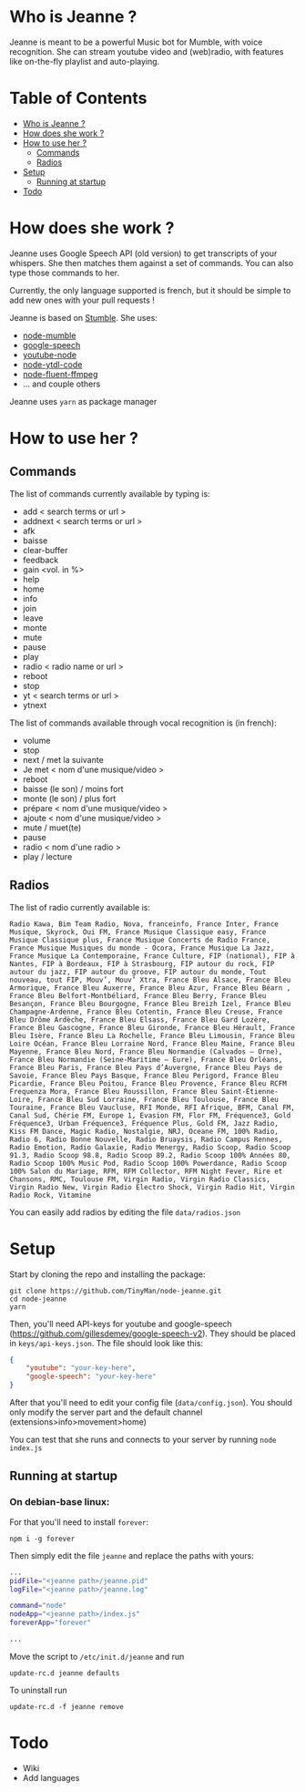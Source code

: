 # Who is Jeanne ?
Jeanne is meant to be a powerful Music bot for Mumble, with voice recognition. She can stream youtube video and (web)radio, with features like on-the-fly playlist and auto-playing.

Table of Contents
=================

   * [Who is Jeanne ?](#who-is-jeanne-)
   * [How does she work ?](#how-does-she-work-)
   * [How to use her ?](#how-to-use-her-)
      * [Commands](#commands)
      * [Radios](#radios)
   * [Setup](#setup)
      * [Running at startup](#running-at-startup)
   * [Todo](#todo)


# How does she work ? 
Jeanne uses Google Speech API (old version) to get transcripts of your whispers. She then matches them against a set of commands. You can also type those commands to her. 

Currently, the only language supported is french, but it should be simple to add new ones with your pull requests !

Jeanne is based on [Stumble](https://github.com/Okahyphen/stumble). She uses:
* [node-mumble](https://github.com/tinyman/node-mumble)
* [google-speech](https://github.com/TinyMan/google-speech)
* [youtube-node](https://github.com/nodenica/youtube-node)
* [node-ytdl-code](https://github.com/fent/node-ytdl-core)
* [node-fluent-ffmpeg](https://github.com/fluent-ffmpeg/node-fluent-ffmpeg)
* ... and couple others

Jeanne uses `yarn` as package manager

# How to use her ?
## Commands
The list of commands currently available by typing is:

* add < search terms or url >
* addnext < search terms or url >
* afk
* baisse
* clear-buffer
* feedback
* gain <vol. in %>
* help
* home
* info
* join
* leave
* monte
* mute
* pause
* play
* radio < radio name or url >
* reboot
* stop
* yt < search terms or url >
* ytnext

The list of commands available through vocal recognition is (in french):

* volume
* stop
* next / met la suivante
* Je met < nom d'une musique/video >
* reboot
* baisse (le son) / moins fort
* monte (le son) / plus fort
* prépare < nom d'une musique/video >
* ajoute < nom d'une musique/video >
* mute / muet(te)
* pause
* radio < nom d'une radio >
* play / lecture

## Radios
The list of radio currently available is:
```
Radio Kawa, Bim Team Radio, Nova, franceinfo, France Inter, France Musique, Skyrock, Oui FM, France Musique Classique easy, France Musique Classique plus, France Musique Concerts de Radio France, France Musique Musiques du monde - Ocora, France Musique La Jazz, France Musique La Contemporaine, France Culture, FIP (national), FIP à Nantes, FIP à Bordeaux, FIP à Strasbourg, FIP autour du rock, FIP autour du jazz, FIP autour du groove, FIP autour du monde, Tout nouveau, tout FIP, Mouv’, Mouv’ Xtra, France Bleu Alsace, France Bleu Armorique, France Bleu Auxerre, France Bleu Azur, France Bleu Béarn , France Bleu Belfort-Montbéliard, France Bleu Berry, France Bleu Besançon, France Bleu Bourgogne, France Bleu Breizh Izel, France Bleu Champagne-Ardenne, France Bleu Cotentin, France Bleu Creuse, France Bleu Drôme Ardèche, France Bleu Elsass, France Bleu Gard Lozère, France Bleu Gascogne, France Bleu Gironde, France Bleu Hérault, France Bleu Isère, France Bleu La Rochelle, France Bleu Limousin, France Bleu Loire Océan, France Bleu Lorraine Nord, France Bleu Maine, France Bleu Mayenne, France Bleu Nord, France Bleu Normandie (Calvados – Orne), France Bleu Normandie (Seine-Maritime – Eure), France Bleu Orléans, France Bleu Paris, France Bleu Pays d’Auvergne, France Bleu Pays de Savoie, France Bleu Pays Basque, France Bleu Perigord, France Bleu Picardie, France Bleu Poitou, France Bleu Provence, France Bleu RCFM Frequenza Mora, France Bleu Roussillon, France Bleu Saint-Étienne-Loire, France Bleu Sud Lorraine, France Bleu Toulouse, France Bleu Touraine, France Bleu Vaucluse, RFI Monde, RFI Afrique, BFM, Canal FM, Canal Sud, Chérie FM, Europe 1, Evasion FM, Flor FM, Fréquence3, Gold Fréquence3, Urban Fréquence3, Fréquence Plus, Gold FM, Jazz Radio, Kiss FM Dance, Magic Radio, Nostalgie, NRJ, Oceane FM, 100% Radio, Radio 6, Radio Bonne Nouvelle, Radio Bruaysis, Radio Campus Rennes, Radio Emotion, Radio Galaxie, Radio Menergy, Radio Scoop, Radio Scoop 91.3, Radio Scoop 98.8, Radio Scoop 89.2, Radio Scoop 100% Années 80, Radio Scoop 100% Music Pod, Radio Scoop 100% Powerdance, Radio Scoop 100% Salon du Mariage, RFM, RFM Collector, RFM Night Fever, Rire et Chansons, RMC, Toulouse FM, Virgin Radio, Virgin Radio Classics, Virgin Radio New, Virgin Radio Electro Shock, Virgin Radio Hit, Virgin Radio Rock, Vitamine
```
You can easily add radios by editing the file `data/radios.json`

# Setup
Start by cloning the repo and installing the package:
```
git clone https://github.com/TinyMan/node-jeanne.git
cd node-jeanne
yarn
```

Then, you'll need API-keys for youtube and google-speech (https://github.com/gillesdemey/google-speech-v2). They should be placed in `keys/api-keys.json`. The file should look like this:
```json
{
    "youtube": "your-key-here",
    "google-speech": "your-key-here"
}
```

After that you'll need to edit your config file (`data/config.json`). You should only modify the server part and the default channel (extensions>info>movement>home)

You can test that she runs and connects to your server by running `node index.js`

## Running at startup 
### On debian-base linux:
For that you'll need to install `forever`: 
```
npm i -g forever
```

Then simply edit the file `jeanne` and replace the paths with yours: 
```bash
...
pidFile="<jeanne path>/jeanne.pid"
logFile="<jeanne path>/jeanne.log"

command="node"
nodeApp="<jeanne path>/index.js"
foreverApp="forever"

...
```
Move the script to `/etc/init.d/jeanne` and run
```
update-rc.d jeanne defaults
```
To uninstall run
```
update-rc.d -f jeanne remove
```
# Todo
* Wiki
* Add languages


